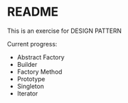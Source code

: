 # README

This is an exercise for DESIGN PATTERN

Current progress:

- Abstract Factory
- Builder
- Factory Method
- Prototype
- Singleton
- Iterator

